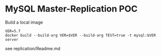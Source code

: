 # MySQL Master-Replication POC

Build a local image
```
VER=5.7
docker build --build-arg VER=$VER --build-arg TEST=true -t mysql:$VER server
```

see replication/Readme.md
